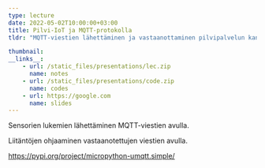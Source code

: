 ```yaml
---
type: lecture
date: 2022-05-02T10:00:00+03:00
title: Pilvi-IoT ja MQTT-protokolla
tldr: "MQTT-viestien lähettäminen ja vastaanottaminen pilvipalvelun kanssa"

thumbnail: 
__links__: 
    - url: /static_files/presentations/lec.zip
      name: notes
    - url: /static_files/presentations/code.zip
      name: codes
    - url: https://google.com
      name: slides
---
```


Sensorien lukemien lähettäminen MQTT-viestien avulla.

Liitäntöjen ohjaaminen vastaanotettujen viestien avulla.

https://pypi.org/project/micropython-umqtt.simple/